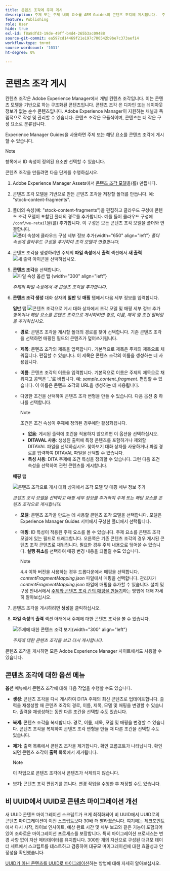 ```yaml
---
title: 콘텐츠 조각에 주제 게시
description: 주제 또는 주제 내의 요소를 AEM Guides의 콘텐츠 조각에 게시합니다.  주제에 대한 콘텐츠 조각을 보고 다시 게시하는 방법에 대해 알아봅니다.
feature: Publishing
role: User
hide: true
exl-id: f8a8dfd3-19de-49ff-b4d4-265b3ac09488
source-git-commit: ea597cd14469f21e197c700542b9be7c373aef14
workflow-type: tm+mt
source-wordcount: '1031'
ht-degree: 0%

---
```


# 콘텐츠 조각 게시

컨텐츠 조각은 Adobe Experience Manager에서 개별 컨텐츠 조각입니다. 이는 콘텐츠 모델을 기반으로 하는 구조화된 콘텐츠입니다. 콘텐츠 조각 은 디자인 또는 레이아웃 정보가 없는 순수 콘텐츠입니다. Adobe Experience Manager이 지원하는 채널과 독립적으로 작성 및 관리할 수 있습니다. 콘텐츠 조각은 모듈식이며, 콘텐츠는 더 작은 구성 요소로 분류됩니다.

Experience Manager Guides을 사용하면 주제 또는 해당 요소를 콘텐츠 조각에 게시할 수 있습니다.

>[!NOTE]
>
>항목에서 ID 속성이 정의된 요소만 선택할 수 있습니다.


콘텐츠 조각을 만들려면 다음 단계를 수행하십시오.

1. Adobe Experience Manager Assets에서 [콘텐츠 조각 모델](https://experienceleague.adobe.com/docs/experience-manager-65/assets/content-fragments/content-fragments-models.html?lang=ko)을(를) 만듭니다.
1. 콘텐츠 조각 모델을 기반으로 만든 콘텐츠 조각을 저장할 폴더를 만듭니다. 예: &quot;stock-content-fragments&quot;.
1. 폴더의 속성(예: &quot;stock-content-fragments&quot;)을 편집하고 클라우드 구성에 콘텐츠 조각 모델이 포함된 폴더의 경로를 추가합니다.
예를 들어 클라우드 구성에 `/conf/we-retail`을(를) 추가합니다. 이 구성은 모든 콘텐츠 조각 모델을 폴더와 연결합니다.\
   ![폴더 속성에 클라우드 구성 세부 정보 추가](images/fragment-folder-cloud-configuration.png){width="650" align="left"}
   *폴더 속성에 클라우드 구성을 추가하여 조각 모델과 연결합니다.*

1. 콘텐츠 조각을 생성하려면 주제의 **파일 속성**&#x200B;에서 **출력** 섹션에서 **새 출력** ![새 출력 아이콘](./images/Add_icon.svg)을 선택하십시오.
1. **콘텐츠 조각**&#x200B;을 선택합니다.\
   ![파일 속성 옵션 탭](./images/file-properties-outputs-tab.png) {width="300" align="left"}

   *주제의 파일 속성에서 새 콘텐츠 조각을 추가합니다*.

1. **콘텐츠 조각 생성** 대화 상자의 **일반** 및 **매핑** 탭에서 다음 세부 정보를 입력합니다.

   **일반** 탭
   ![콘텐츠 조각으로 게시 대화 상자에서 조각 모델 및 매핑 세부 정보 추가](images/generate-content-fragment.png)
   *항목이나 해당 요소를 콘텐츠 조각으로 게시하려면 경로, 이름, 제목 및 조건 필터링을 추가하십시오.*


   * **경로**: 콘텐츠 조각을 게시할 폴더의 경로를 찾아 선택합니다. 기존 콘텐츠 조각을 선택하면 매핑된 필드의 콘텐츠가 덮어쓰기됩니다.
   * **제목**: 콘텐츠 조각의 제목을 입력합니다. 기본적으로 제목은 주제의 제목으로 채워집니다. 편집할 수 있습니다. 이 제목은 콘텐츠 조각의 이름을 생성하는 데 사용됩니다.
   * **이름**: 콘텐츠 조각의 이름을 입력합니다. 기본적으로 이름은 주제의 제목으로 채워지고 공백은 &#39;_&#39;로 바뀝니다. 예: *sample_content_fragment*. 편집할 수 있습니다.  이 이름은 콘텐츠 조각의 URL을 생성하는 데 사용됩니다.

   * 다양한 조건을 선택하여 콘텐츠 조각 변형을 만들 수 있습니다. 다음 옵션 중 하나를 선택합니다.

     >[!NOTE]
     > 
     > 조건은 조건 속성이 주제에 정의된 경우에만 활성화됩니다.

      * **없음**: 게시된 출력에 조건을 적용하지 않으려면 이 옵션을 선택하십시오.
      * **DITAVAL 사용**: 생성된 출력에 특정 콘텐츠를 포함하거나 제외할 DITAVAL 파일을 선택하십시오. 찾아보기 대화 상자를 사용하거나 파일 경로를 입력하여 DITAVAL 파일을 선택할 수 있습니다.
      * **특성 사용**: DITA 주제에 조건 특성을 정의할 수 있습니다. 그런 다음 조건 속성을 선택하여 관련 콘텐츠를 게시합니다.






   **매핑** 탭

   ![콘텐츠 조각으로 게시 대화 상자에서 조각 모델 및 매핑 세부 정보 추가](images/content-fragment-mapping.png)

   *콘텐츠 조각 모델을 선택하고 매핑 세부 정보를 추가하여 주제 또는 해당 요소를 콘텐츠 조각으로 게시합니다.*

   * **모델**: 콘텐츠 조각을 만드는 데 사용할 콘텐츠 조각 모델을 선택합니다. 모델은 Experience Manager Guides 서버에서 구성한 폴더에서 선택됩니다.
   * **매핑**: ID 특성이 적용된 주제 요소를 볼 수 있습니다. 주제 요소를 콘텐츠 조각 모델에 있는 필드로 드래그합니다.
오른쪽은 기존 콘텐츠 조각의 경우 게시된 콘텐츠 조각 콘텐츠로 채워집니다. 필요한 경우 주제 내용으로 덮어쓸 수 있습니다. **실행 취소**&#x200B;를 선택하여 매핑 변경 내용을 되돌릴 수도 있습니다.


     >[!NOTE]
     >
     > 4.4 이하 버전을 사용하는 경우 드롭다운에서 매핑을 선택합니다. *contentFragmentMapping.json* 파일에서 매핑을 선택합니다.  관리자가 *contentFragmentMapping.json* 파일에 매핑을 추가할 수 있습니다. 설치 및 구성 안내서에서 [주제와 콘텐츠 조각 간의 매핑을 만들기](/help/product-guide/cs-install-guide/conf-content-fragment-mapping-cs.md)하는 방법에 대해 자세히 알아보십시오.

1. 콘텐츠 조각을 게시하려면 **생성**&#x200B;을 클릭하십시오.

1. **파일 속성**&#x200B;의 **출력** 섹션 아래에서 주제에 대한 콘텐츠 조각을 볼 수 있습니다.

   ![주제에 대한 콘텐츠 조각 보기](images/outputs-options-menu.png){width="300" align="left"}

   *주제에 대한 콘텐츠 조각을 보고 다시 게시합니다.*


콘텐츠 조각을 게시하면 모든 Adobe Experience Manager 사이트에서도 사용할 수 있습니다.




## 콘텐츠 조각에 대한 옵션 메뉴

**옵션** 메뉴에서 콘텐츠 조각에 대해 다음 작업을 수행할 수도 있습니다.

* **생성**: 콘텐츠 조각을 다시 게시하여 DITA 주제의 최신 콘텐츠로 업데이트합니다. 출력을 재생성할 때 콘텐츠 조각의 경로, 이름, 제목, 모델 및 매핑을 변경할 수 있습니다. 출력을 재생성하는 동안 다른 조건을 선택할 수도 있습니다.

* **복제**: 콘텐츠 조각을 복제합니다. 경로, 이름, 제목, 모델 및 매핑을 변경할 수 있습니다. 콘텐츠 조각을 복제하여 콘텐츠 조각 변형을 만들 때 다른 조건을 선택할 수도 있습니다.

* **제거**: 출력 목록에서 콘텐츠 조각을 제거합니다. 확인 프롬프트가 나타납니다. 확인되면 콘텐츠 조각이 **출력** 목록에서 제거됩니다.

  >[!NOTE]
  >
  > 이 작업으로 콘텐츠 조각에서 콘텐츠가 삭제되지 않습니다.

* **보기**: 콘텐츠 조각 편집기를 봅니다. 변경 작업을 수행한 후 저장할 수도 있습니다.

## 비 UUID에서 UUID로 콘텐츠 마이그레이션 개선

새 UUID 콘텐츠 마이그레이션 스크립트가 크게 최적화되어 비 UUID에서 UUID로의 콘텐츠 마이그레이션이 이전 스크립트보다 30배 더 빨라졌습니다. 여기에는 체크포인트에서 다시 시작, 라이브 인사이트, 예상 완료 시간 및 세부 보고와 같은 기능이 포함되어 있어 조화로운 마이그레이션 프로세스를 보장합니다. 특히 마이그레이션 프로세스는 변경 사항 없이 자산 메타데이터를 유지합니다. 300만 개의 자산으로 구성된 대규모 데이터 세트에서 스크립트를 테스트하고 검증하여 대규모 마이그레이션에 대한 효율성과 안정성을 확인했습니다.

[UUID가 아닌 콘텐츠를 UUID로 마이그레이션](/help/product-guide/install-guide/migrate-non-uuid-uuid.md)하는 방법에 대해 자세히 알아보십시오.
